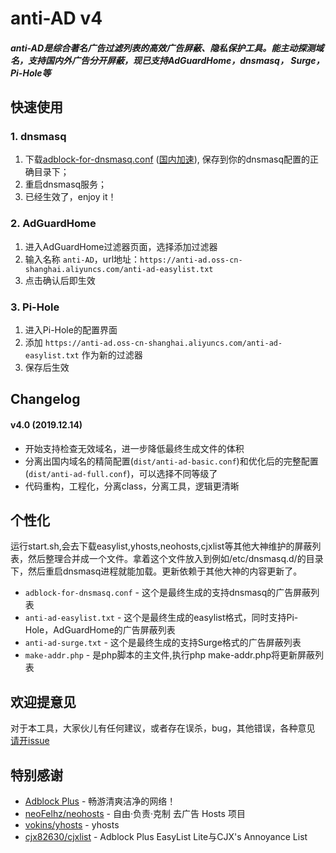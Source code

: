# anti-AD v4

##### anti-AD是综合著名广告过滤列表的高效广告屏蔽、隐私保护工具。能主动探测域名，支持国内外广告分开屏蔽，现已支持AdGuardHome，dnsmasq， Surge，Pi-Hole等

## 快速使用

### 1. dnsmasq
1. 下载[adblock-for-dnsmasq.conf](https://raw.githubusercontent.com/privacy-protection-tools/anti-AD/master/adblock-for-dnsmasq.conf) ([国内加速](https://anti-ad.oss-cn-shanghai.aliyuncs.com/adblock-for-dnsmasq.conf)), 保存到你的dnsmasq配置的正确目录下；
2. 重启dnsmasq服务；
3. 已经生效了，enjoy it！

### 2. AdGuardHome
1. 进入AdGuardHome过滤器页面，选择添加过滤器
2. 输入名称 `anti-AD`，url地址：`https://anti-ad.oss-cn-shanghai.aliyuncs.com/anti-ad-easylist.txt`
3. 点击确认后即生效

### 3. Pi-Hole
1. 进入Pi-Hole的配置界面
2. 添加 `https://anti-ad.oss-cn-shanghai.aliyuncs.com/anti-ad-easylist.txt` 作为新的过滤器
3. 保存后生效

## Changelog

#### v4.0 (2019.12.14)

- 开始支持检查无效域名，进一步降低最终生成文件的体积
- 分离出国内域名的精简配置(`dist/anti-ad-basic.conf`)和优化后的完整配置(`dist/anti-ad-full.conf`)，可以选择不同等级了
- 代码重构，工程化，分离class，分离工具，逻辑更清晰


## 个性化


运行start.sh,会去下载easylist,yhosts,neohosts,cjxlist等其他大神维护的屏蔽列表，然后整理合并成一个文件。拿着这个文件放入到例如/etc/dnsmasq.d/的目录下，然后重启dnsmasq进程就能加载。更新依赖于其他大神的内容更新了。

* `adblock-for-dnsmasq.conf` - 这个是最终生成的支持dnsmasq的广告屏蔽列表
* `anti-ad-easylist.txt` - 这个是最终生成的easylist格式，同时支持Pi-Hole，AdGuardHome的广告屏蔽列表
* `anti-ad-surge.txt` - 这个是最终生成的支持Surge格式的广告屏蔽列表
* `make-addr.php` - 是php脚本的主文件,执行php make-addr.php将更新屏蔽列表

## 欢迎提意见

对于本工具，大家伙儿有任何建议，或者存在误杀，bug，其他错误，各种意见  [请开issue](https://github.com/gentlyxu/anti-AD/issues/new)


## 特别感谢

- [Adblock Plus](https://adblockplus.org/) - 畅游清爽洁净的网络！
- [neoFelhz/neohosts](https://github.com/neoFelhz/neohosts) - 自由·负责·克制 去广告 Hosts 项目
- [vokins/yhosts](https://github.com/vokins/yhosts) - yhosts
- [cjx82630/cjxlist](https://github.com/cjx82630/cjxlist) - Adblock Plus EasyList Lite与CJX's Annoyance List
